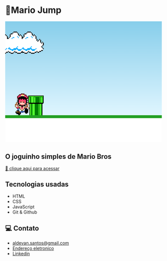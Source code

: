# 📌Mario Jump 

![preview](./.github/Preview.png)

## O joguinho simples de Mario Bros

[🔗 clique aqui para acessar](https://mario-jump-nu.vercel.app/)

## Tecnologias usadas

- HTML
- CSS
- JavaScript
- Git & Github

## 💻 Contato
- aldevan.santos@gmail.com
- [Endereço eletronico](https://linktr.ee/aldevan7)
- [Linkedin](https://www.linkedin.com/in/aldevan7/)
